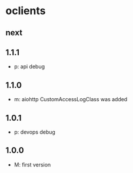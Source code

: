 # oclients

## next

## 1.1.1
* p: api debug

## 1.1.0
* m: aiohttp CustomAccessLogClass was added

## 1.0.1
* p: devops debug

## 1.0.0
* M: first version

